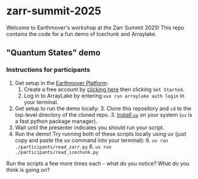 # zarr-summit-2025

Welcome to Earthmover's workshop at the Zarr Summit 2025! This repo contains the code for a fun demo of Icechunk and Arraylake.

## "Quantum States" demo

### Instructions for participants

1. Get setup in the [Earthmover Platform](https://docs.earthmover.io/):
    1. Create a free account by [clicking here](https://app.earthmover.io/login) then clicking `Get Started`.
    2. Log in to ArrayLake by entering `uvx run arraylake auth login` in your terminal.
2. Get setup to run the demo locally:
    3. Clone this repository and `cd` to the top-level directory of the cloned repo.
    3. [Install `uv`](https://docs.astral.sh/uv/getting-started/installation/) on your system (`uv` is a fast python package manager).
4. Wait until the presenter indicates you should run your script.
5. Run the demo! Try running both of these scripts locally using uv (just copy and paste the uv command into your terminal):
    6. `uv run ./participants/read_zarr.py`
    6. `uv run ./participants/read_icechunk.py`

Run the scripts a few more times each - what do you notice? What do you think is going on?


